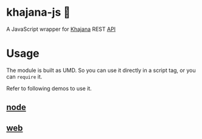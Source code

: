 # khajana-js 💎

A JavaScript wrapper for [Khajana](http://khajana.org/) REST [API](https://github.com/KhalisFoundation/KhajanaAPI)

# Usage

The module is built as UMD.
So you can use it directly in a script tag, or you can `require` it.

Refer to following demos to use it.

## [node](https://github.com/bogas04/khajana-js/blob/node/random.js#L1)

## [web](https://github.com/bogas04/khajana-js/blob/gh-pages/index.js#L1)
